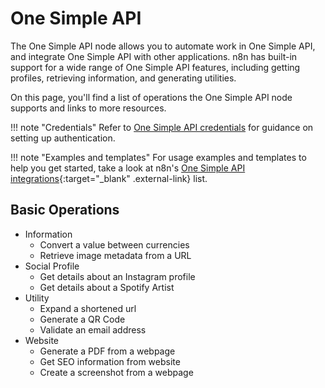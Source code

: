 # One Simple API

The One Simple API node allows you to automate work in One Simple API, and integrate One Simple API with other applications. n8n has built-in support for a wide range of One Simple API features, including getting profiles, retrieving information, and generating utilities. 

On this page, you'll find a list of operations the One Simple API node supports and links to more resources.

!!! note "Credentials"
    Refer to [One Simple API credentials](/integrations/builtin/credentials/onesimpleapi/) for guidance on setting up authentication. 

!!! note "Examples and templates"
    For usage examples and templates to help you get started, take a look at n8n's [One Simple API integrations](https://n8n.io/integrations/one-simple-api/){:target="_blank" .external-link} list.


## Basic Operations

* Information
    * Convert a value between currencies
    * Retrieve image metadata from a URL
* Social Profile
    * Get details about an Instagram profile
    * Get details about a Spotify Artist
* Utility
    * Expand a shortened url
    * Generate a QR Code
    * Validate an email address
* Website
    * Generate a PDF from a webpage
    * Get SEO information from website
    * Create a screenshot from a webpage
